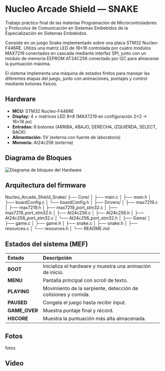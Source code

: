 # Nucleo Arcade Shield — SNAKE 

Trabajo práctico final de las materias Programación de Microcontroladores y Protocolos de Comunicación en Sistemas Embebidos de la Especialización en Sistemas Embebidos.

Consiste en un juego Snake implementado sobre una placa STM32 Nucleo-F446RE. Utiliza una matriz LED de 16×16 controlada por cuatro módulos MAX7219 conectados en cascada mediante interfaz SPI, junto con un módulo de memoria EEPROM AT24C256 conectado por I2C para almacenar la puntuación máxima.
  
El sistema implementa una máquina de estados finitos para manejar las diferentes etapas del juego, junto con animaciones, puntajes y control mediante botones físicos.

##  Hardware

- **MCU:** STM32 Nucleo-F446RE  
- **Display:** 4 × matrices LED 8×8 (MAX7219 en configuración 2×2 → 16×16 px)  
- **Entradas:** 6 botones (ARRIBA, ABAJO, DERECHA, IZQUIERDA, SELECT, BACK)  
- **Alimentación:** 5V (externa con fuente de laboratorio)  
- **Memoria:** At24c256 (externa)  

## Diagrama de Bloques

![Diagrama de bloques del Hardware](imagenes/diagramaDeBloques.jpeg)

## Arquitectura del firmware

Nucleo_Arcade_Shield_Snake/
├── Core/
│   ├── main.c
│   ├── main.h
│   ├── boardConfig.c
│   └── boardConfig.h
│
├── Drivers/
│   ├── max7219.c
│   ├── max7219.h
│   ├── max7219_port_stm32.c
│   ├── max7219_port_stm32.h
│   ├── At24c256.c
│   ├── At24c256.h
│   ├── At24c256_port_stm32.c
│   └── At24c256_port_stm32.h
│
├── Game/
│   ├── game.c
│   ├── game.h
│   ├── snake.c
│   ├── snake.h
│   ├── resources.c
│   └── resources.h
│
└── README.md

## Estados del sistema (MEF)
| Estado | Descripción |
|:--|:--|
| **BOOT** | Inicializa el hardware y muestra una animación de inicio. |
| **MENU** | Pantalla principal con scroll de texto. |
| **PLAYING** | Movimiento de la serpiente, detección de colisiones y comida. |
| **PAUSED** | Congela el juego hasta recibir input. |
| **GAME_OVER** | Muestra puntaje final y récord. |
| **HSCORE** |  Muestra la puntuación más alta almacenada. |


## Fotos

fotos

## Video
